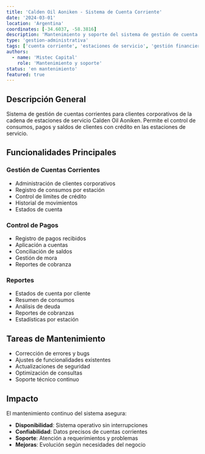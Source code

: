 ```yaml
---
title: 'Calden Oil Aoniken - Sistema de Cuenta Corriente'
date: '2024-03-01'
location: 'Argentina'
coordinates: [-34.6037, -58.3816]
description: 'Mantenimiento y soporte del sistema de gestión de cuenta corriente para clientes de estaciones de servicio Calden Oil.'
type: 'gestion-administrativa'
tags: ['cuenta corriente', 'estaciones de servicio', 'gestión financiera', 'clientes', 'mantenimiento']
authors:
  - name: 'Mistec Capital'
    role: 'Mantenimiento y soporte'
status: 'en mantenimiento'
featured: true
---
```


## Descripción General

Sistema de gestión de cuentas corrientes para clientes corporativos de la cadena de estaciones de servicio Calden Oil Aoniken. Permite el control de consumos, pagos y saldos de clientes con crédito en las estaciones de servicio.

## Funcionalidades Principales

### Gestión de Cuentas Corrientes

- Administración de clientes corporativos
- Registro de consumos por estación
- Control de límites de crédito
- Historial de movimientos
- Estados de cuenta

### Control de Pagos

- Registro de pagos recibidos
- Aplicación a cuentas
- Conciliación de saldos
- Gestión de mora
- Reportes de cobranza

### Reportes

- Estados de cuenta por cliente
- Resumen de consumos
- Análisis de deuda
- Reportes de cobranzas
- Estadísticas por estación

## Tareas de Mantenimiento

- Corrección de errores y bugs
- Ajustes de funcionalidades existentes
- Actualizaciones de seguridad
- Optimización de consultas
- Soporte técnico continuo

## Impacto

El mantenimiento continuo del sistema asegura:

- **Disponibilidad**: Sistema operativo sin interrupciones
- **Confiabilidad**: Datos precisos de cuentas corrientes
- **Soporte**: Atención a requerimientos y problemas
- **Mejoras**: Evolución según necesidades del negocio

